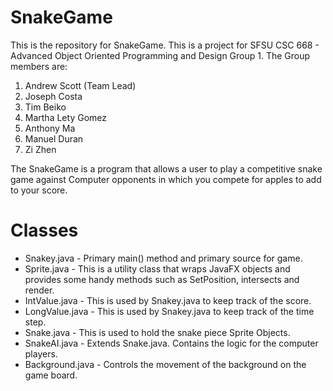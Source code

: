 # SnakeGame
This is the repository for SnakeGame. This is a project for SFSU CSC 668 - Advanced Object Oriented Programming and Design Group 1.
The Group members are:
1. Andrew Scott (Team Lead)
2. Joseph Costa
3. Tim Beiko
4. Martha Lety Gomez
5. Anthony Ma
6. Manuel Duran
7. Zi Zhen

The SnakeGame is a program that allows a user to play a competitive snake game against Computer opponents in which you compete for apples to add to your score.

# Classes
* Snakey.java - Primary main() method and primary source for game.
* Sprite.java - This is a utility class that wraps JavaFX objects and provides some handy methods such as SetPosition, intersects and render.
* IntValue.java - This is used by Snakey.java to keep track of the score.
* LongValue.java - This is used by Snakey.java to keep track of the time step.
* Snake.java - This is used to hold the snake piece Sprite Objects.
* SnakeAI.java - Extends Snake.java. Contains the logic for the computer players.
* Background.java - Controls the movement of the background on the game board.




